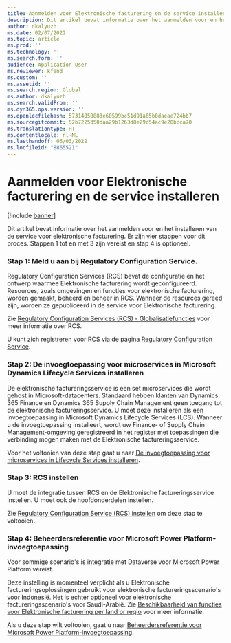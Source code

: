 ```yaml
---
title: Aanmelden voor Elektronische facturering en de service installeren
description: Dit artikel bevat informatie over het aanmelden voor en het installeren van de service voor elektronische facturering.
author: dkalyuzh
ms.date: 02/07/2022
ms.topic: article
ms.prod: ''
ms.technology: ''
ms.search.form: ''
audience: Application User
ms.reviewer: kfend
ms.custom: ''
ms.assetid: ''
ms.search.region: Global
ms.author: dkalyuzh
ms.search.validFrom: ''
ms.dyn365.ops.version: ''
ms.openlocfilehash: 57314058883e60599bc51d91a65b0daeae724bb7
ms.sourcegitcommit: 52b7225350daa29b1263d8e29c54ac9e20bcca70
ms.translationtype: HT
ms.contentlocale: nl-NL
ms.lasthandoff: 06/03/2022
ms.locfileid: "8865521"
---
```

# <a name="sign-up-for-and-install-the-electronic-invoicing-service"></a>Aanmelden voor Elektronische facturering en de service installeren

[!include [banner](../includes/banner.md)]

Dit artikel bevat informatie over het aanmelden voor en het installeren van de service voor elektronische facturering. Er zijn vier stappen voor dit proces. Stappen 1 tot en met 3 zijn vereist en stap 4 is optioneel.

### <a name="step-1-sign-up-for-regulatory-configuration-service"></a>Stap 1: Meld u aan bij Regulatory Configuration Service.

Regulatory Configuration Services (RCS) bevat de configuratie en het ontwerp waarmee Elektronische facturering wordt geconfigureerd. Resources, zoals omgevingen en functies voor elektronische facturering, worden gemaakt, beheerd en beheer in RCS. Wanneer de resources gereed zijn, worden ze gepubliceerd in de service voor Elektronische facturering.

Zie [Regulatory Configuration Services (RCS) - Globalisatiefuncties](rcs-globalization-feature.md) voor meer informatie over RCS.

U kunt zich registreren voor RCS via de pagina [Regulatory Configuration Service](https://marketing.configure.global.dynamics.com/).

### <a name="step-2-install-the-add-in-for-microservices-in-microsoft-dynamics-lifecycle-services"></a>Stap 2: De invoegtoepassing voor microservices in Microsoft Dynamics Lifecycle Services installeren

De elektronische factureringsservice is een set microservices die wordt gehost in Microsoft-datacenters. Standaard hebben klanten van Dynamics 365 Finance en Dynamics 365 Supply Chain Management geen toegang tot de elektronische factureringsservice. U moet deze installeren als een invoegtoepassing in Microsoft Dynamics Lifecycle Services (LCS). Wanneer u de invoegtoepassing installeert, wordt uw Finance- of Supply Chain Management-omgeving geregistreerd in het register met toepassingen die verbinding mogen maken met de Elektronische factureringsservice.

Voor het voltooien van deze stap gaat u naar [De invoegtoepassing voor microservices in Lifecycle Services installeren](e-invoicing-install-add-in-microservices-lcs.md).

### <a name="step-3-set-up-rcs"></a>Stap 3: RCS instellen

U moet de integratie tussen RCS en de Elektronische factureringsservice instellen. U moet ook de hoofdonderdelen instellen.

Zie [Regulatory Configuration Service (RCS) instellen](e-invoicing-set-up-rcs.md) om deze stap te voltooien.

### <a name="step-4-microsoft-power-platform-plug-in-admin-reference"></a>Stap 4: Beheerdersreferentie voor Microsoft Power Platform-invoegtoepassing

Voor sommige scenario's is integratie met Dataverse voor Microsoft Power Platform vereist.

Deze instelling is momenteel verplicht als u Elektronische factureringsoplossingen gebruikt voor elektronische factureringsscenario's voor Indonesië. Het is echter optioneel voor elektronische factureringsscenario's voor Saudi-Arabië. Zie [Beschikbaarheid van functies voor Elektronische facturering per land or regio](e-invoicing-country-specific-availability.md) voor meer informatie.

Als u deze stap wilt voltooien, gaat u naar [Beheerdersreferentie voor Microsoft Power Platform-invoegtoepassing](e-invoicing-power-platform-plug-in.md).

